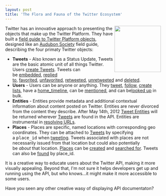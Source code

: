 ```yaml
---
layout: post
title: 'The Flora and Fauna of the Twitter Ecosystem'
---
```

<p><img src="http://kinlane-productions.s3.amazonaws.com/api-evangelist/twitter/Field-Guide-Tweets.png" alt="" width="150" align="right" /></p>
<p>Twitter has an innovative approach to presenting the objects that make up the Twitter Platform.  They have built a&nbsp;<a title="field guide to Twitter Platform objects" href="https://dev.twitter.com/docs/platform-objects">field guide to Twitter Platform objects</a>, designed like an <a title="Audubon Society" href="http://www.audubon.org/">Audubon Society</a> field guide, describing the four primaty Twitter objects:</p>
<ul class="mainlist">
<li><strong>Tweets</strong> -&nbsp;Also known as a&nbsp;Status Update, Tweets are the basic atomic unit of all things Twitter. Users&nbsp;<a href="https://dev.twitter.com/docs/api/1/post/statuses/update">create Tweets</a>. Tweets can be&nbsp;<a href="https://dev.twitter.com/docs/embedded-tweets">embedded</a>,&nbsp;<a href="https://dev.twitter.com/docs/api/1/post/statuses/update">replied to</a>,&nbsp;<a href="https://dev.twitter.com/docs/api/1/post/favorites/create/%3Aid">favorited</a>,&nbsp;<a href="https://dev.twitter.com/docs/api/1/post/favorites/destroy/%3Aid">unfavorited</a>,&nbsp;<a href="https://dev.twitter.com/docs/api/1/post/statuses/retweet/%3Aid">retweeted</a>,&nbsp;<a href="https://dev.twitter.com/docs/api/1/post/statuses/destroy/%3Aid">unretweeted</a>&nbsp;and&nbsp;<a href="https://dev.twitter.com/docs/api/1/post/statuses/destroy/%3Aid">deleted</a>.</li>
<li><strong>Users</strong> -&nbsp;Users can be anyone or anything. They&nbsp;<a href="https://dev.twitter.com/docs/api/1/post/statuses/update">tweet</a>,&nbsp;<a href="https://dev.twitter.com/docs/api/1/post/friendships/create">follow</a>,&nbsp;<a href="https://dev.twitter.com/docs/api/1/post/lists/create">create lists</a>, have a&nbsp;<a href="https://dev.twitter.com/docs/api/1/get/statuses/home_timeline">home_timeline</a>, can be&nbsp;<a href="https://dev.twitter.com/docs/api/1/get/statuses/mentions">mentioned</a>, and can be<a href="https://dev.twitter.com/docs/api/1/get/users/lookup">looked up</a>&nbsp;in bulk.</li>
<li><strong>Entities</strong> -&nbsp;Entities provide metadata and additional contextual information about content posted on Twitter. Entities are never divorced from the content they describe. After May 14th, 2012&nbsp;<a href="https://dev.twitter.com/docs/tweet-entities">Tweet Entities</a>&nbsp;will be returned wherever&nbsp;<a href="https://dev.twitter.com/docs/platform-objects/tweets">Tweets</a>&nbsp;are found in the API. Entities are instrumental in&nbsp;<a href="https://dev.twitter.com/docs/tco-url-wrapper">resolving URLs</a>.</li>
<li><strong>Places</strong> -&nbsp;Places are specific, named locations with corresponding geo coordinates. They can be attached to&nbsp;<a href="https://dev.twitter.com/docs/platform-objects/tweets">Tweets</a>&nbsp;by specifying a&nbsp;<tt>place_id</tt>&nbsp;when&nbsp;<a href="https://dev.twitter.com/docs/api/1/post/statuses/update">tweeting</a>. Tweets associated with places are not necessarily issued from that location but could also potentially be&nbsp;<em>about</em>&nbsp;that location.&nbsp;<a href="https://dev.twitter.com/docs/api/1/get/geo/id/%3Aplace_id">Places</a>&nbsp;can be&nbsp;<a href="https://dev.twitter.com/docs/api/1/post/geo/place">created</a>&nbsp;and&nbsp;<a href="https://dev.twitter.com/docs/api/1/get/geo/search">searched for</a>. Tweets can also be&nbsp;<a href="https://dev.twitter.com/docs/places/finding-tweets-about-places">found</a>&nbsp;by place_id.</li>
</ul>
<p><span>It is a creative way to educate users about the Twitter API, making it more visually appealing. Beyond that, I'm not sure it helps developers get up and running using the API, but who knows...it might make it more accessible to some users.</span></p>
<p><span>Have you seen any other creative wasy of displaying API documentaton?</span></p>
<p><span><br /></span></p>